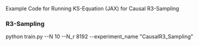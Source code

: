 Example Code for Running KS-Equation (JAX) for Causal R3-Sampling

### R3-Sampling
python train.py --N 10 --N_r 8192 --experiment_name "CausalR3_Sampling"
